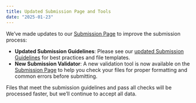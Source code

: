 ```yaml
---
title: Updated Submission Page and Tools
date: "2025-01-23"
---
```


We’ve made updates to our [Submission Page](/submit) to improve the submission process:

- **Updated Submission Guidelines**: Please see our [updated Submission Guidelines](https://learning.cchdo.io/submitting_data/quick_guide) for best practices and file templates.
- **New Submission Validator**: A new validation tool is now available on the [Submission Page](/submit) to help you check your files for proper formatting and common errors before submitting.

Files that meet the submission guidelines and pass all checks will be processed faster, but we’ll continue to accept all data.